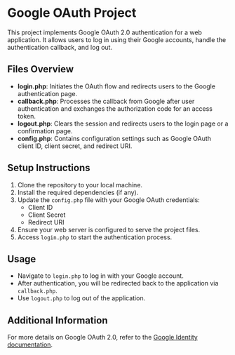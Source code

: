 # Google OAuth Project

This project implements Google OAuth 2.0 authentication for a web application. It allows users to log in using their Google accounts, handle the authentication callback, and log out.

## Files Overview

- **login.php**: Initiates the OAuth flow and redirects users to the Google authentication page.
- **callback.php**: Processes the callback from Google after user authentication and exchanges the authorization code for an access token.
- **logout.php**: Clears the session and redirects users to the login page or a confirmation page.
- **config.php**: Contains configuration settings such as Google OAuth client ID, client secret, and redirect URI.

## Setup Instructions

1. Clone the repository to your local machine.
2. Install the required dependencies (if any).
3. Update the `config.php` file with your Google OAuth credentials:
   - Client ID
   - Client Secret
   - Redirect URI
4. Ensure your web server is configured to serve the project files.
5. Access `login.php` to start the authentication process.

## Usage

- Navigate to `login.php` to log in with your Google account.
- After authentication, you will be redirected back to the application via `callback.php`.
- Use `logout.php` to log out of the application.

## Additional Information

For more details on Google OAuth 2.0, refer to the [Google Identity documentation](https://developers.google.com/identity/protocols/oauth2).